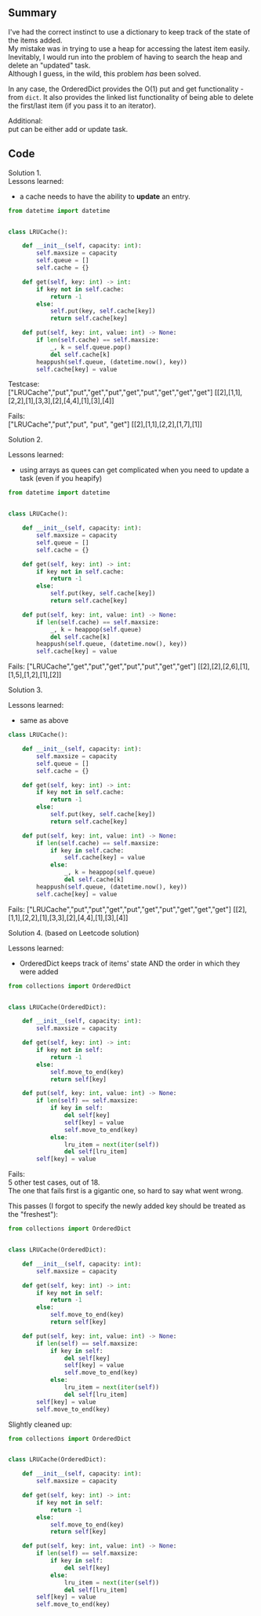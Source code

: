## Summary  
I've had the correct instinct to use a dictionary to keep track of the state of the items added.  
My mistake was in trying to use a heap for accessing the latest item easily.  
Inevitably, I would run into the problem of having to search the heap and delete an "updated" task.  
Although I guess, in the wild, this problem _has_ been solved.  

In any case, the OrderedDict provides the O(1) put and get functionality - from `dict`. 
It also provides the linked list functionality of being able to delete the first/last item (if you pass it to an iterator).  

Additional:  
put can be either add or update task.

## Code  

Solution 1.  
Lessons learned:  
- a cache needs to have the ability to **update** an entry.  

```python
from datetime import datetime


class LRUCache():

    def __init__(self, capacity: int):
        self.maxsize = capacity
        self.queue = []
        self.cache = {}

    def get(self, key: int) -> int:
        if key not in self.cache:
            return -1
        else:
            self.put(key, self.cache[key])
            return self.cache[key]

    def put(self, key: int, value: int) -> None:
        if len(self.cache) == self.maxsize:
            _, k = self.queue.pop()
            del self.cache[k]
        heappush(self.queue, (datetime.now(), key))
        self.cache[key] = value
```

Testcase:  
["LRUCache","put","put","get","put","get","put","get","get","get"]
[[2],[1,1],[2,2],[1],[3,3],[2],[4,4],[1],[3],[4]]

Fails:  
["LRUCache","put","put", "put", "get"]
[[2],[1,1],[2,2],[1,7],[1]]


Solution 2.  

Lessons learned:  
- using arrays as quees can get complicated when you need to update a task (even if you heapify)  

```python
from datetime import datetime


class LRUCache():

    def __init__(self, capacity: int):
        self.maxsize = capacity
        self.queue = []
        self.cache = {}

    def get(self, key: int) -> int:
        if key not in self.cache:
            return -1
        else:
            self.put(key, self.cache[key])
            return self.cache[key]

    def put(self, key: int, value: int) -> None:
        if len(self.cache) == self.maxsize:
            _, k = heappop(self.queue)
            del self.cache[k]
        heappush(self.queue, (datetime.now(), key))
        self.cache[key] = value
```

Fails:
["LRUCache","get","put","get","put","put","get","get"]
[[2],[2],[2,6],[1],[1,5],[1,2],[1],[2]]


Solution 3.  

Lessons learned:  
- same as above  

```python
class LRUCache():

    def __init__(self, capacity: int):
        self.maxsize = capacity
        self.queue = []
        self.cache = {}

    def get(self, key: int) -> int:
        if key not in self.cache:
            return -1
        else:
            self.put(key, self.cache[key])
            return self.cache[key]

    def put(self, key: int, value: int) -> None:
        if len(self.cache) == self.maxsize:
            if key in self.cache:
                self.cache[key] = value
            else:
                _, k = heappop(self.queue)
                del self.cache[k]
        heappush(self.queue, (datetime.now(), key))
        self.cache[key] = value
```

Fails:
["LRUCache","put","put","get","put","get","put","get","get","get"]
[[2],[1,1],[2,2],[1],[3,3],[2],[4,4],[1],[3],[4]]


Solution 4. (based on Leetcode solution)  

Lessons learned:  
- OrderedDict keeps track of items' state AND the order in which they were added  

```python
from collections import OrderedDict


class LRUCache(OrderedDict):

    def __init__(self, capacity: int):
        self.maxsize = capacity

    def get(self, key: int) -> int:
        if key not in self:
            return -1
        else:
            self.move_to_end(key)
            return self[key]

    def put(self, key: int, value: int) -> None:
        if len(self) == self.maxsize:
            if key in self:
                del self[key]
                self[key] = value
                self.move_to_end(key)
            else:
                lru_item = next(iter(self))
                del self[lru_item]
        self[key] = value
```

Fails:  
5 other test cases, out of 18.  
The one that fails first is a gigantic one, so hard to say what went wrong.  


This passes (I forgot to specify the newly added key should be treated as the "freshest"):  

```python
from collections import OrderedDict


class LRUCache(OrderedDict):

    def __init__(self, capacity: int):
        self.maxsize = capacity

    def get(self, key: int) -> int:
        if key not in self:
            return -1
        else:
            self.move_to_end(key)
            return self[key]

    def put(self, key: int, value: int) -> None:
        if len(self) == self.maxsize:
            if key in self:
                del self[key]
                self[key] = value
                self.move_to_end(key)
            else:
                lru_item = next(iter(self))
                del self[lru_item]
        self[key] = value
        self.move_to_end(key)
```
        
Slightly cleaned up:  

```python
from collections import OrderedDict


class LRUCache(OrderedDict):

    def __init__(self, capacity: int):
        self.maxsize = capacity

    def get(self, key: int) -> int:
        if key not in self:
            return -1
        else:
            self.move_to_end(key)
            return self[key]

    def put(self, key: int, value: int) -> None:
        if len(self) == self.maxsize:
            if key in self:
                del self[key]
            else:
                lru_item = next(iter(self))
                del self[lru_item]
        self[key] = value
        self.move_to_end(key)
```
